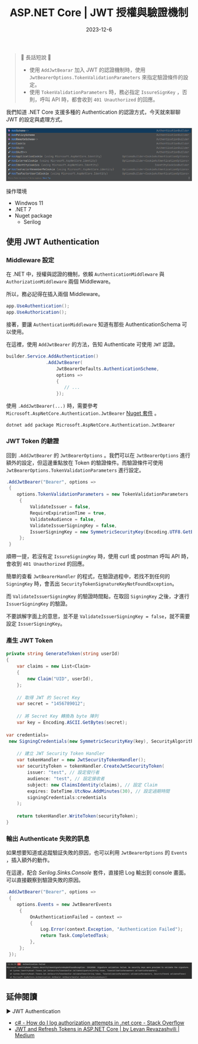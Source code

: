 ﻿---
title: ASP.NET Core | JWT 授權與驗證機制
description: 本文介紹了在 .NET Core 中如何設定及使用 JWT Authentication，包含 Middleware 的設定、JWT Token 的驗證條件設定、產生 JWT Token 的程式、輸出 Authentication 失敗訊息的方式等。
date: 2023-12-6
categories:
  - 軟體開發
tags:
  - Authentication
keywords:
  - cookies
  - authentication
  - jwt
slug: aspnet-core-authenticaiton-jwt
---

> 🔖 長話短說 🔖
>
> - 使用 `AddJwtBearar` 加入 JWT 的認證機制時，使用 `JwtBearerOptions.TokenValidationParameters` 來指定驗證條件的設定。
> - 使用 `TokenValidationParameters` 時，務必指定 `IssureSignKey` ，否則，呼叫 API 時，都會收到 `401 Unauthorized` 的回應。

我們知道 .NET Core 支援多種的 Authentication 的認證方式，今天就來聊聊 JWT 的設定與處理方式。

![.NET 7 預設 AuthenticationBuilder 的相關方法](./images/support-authentication-method.png)

操作環境

- Windwos 11
- .NET 7
- Nuget package
  - Serilog

## 使用 JWT Authentication

### Middleware 設定

在 .NET 中，授權與認證的機制，依賴 `AuthenticationMiddleware` 與 `AuthorizationMiddleware` 兩個 Middleware。

所以，務必記得在插入兩個 Middleware。

```csharp
app.UseAuthentication();
app.UseAuthorication();
```

接著，要讓 `AuthenticationMiddleware` 知道有那些 AuthenticationSchema 可以使用。

在這裡，使用 `AddJwtBearer` 的方法，告知 Authenticate 可使用 `JWT` 認證。

```csharp
builder.Service.AddAuthentication()
               .AddJwtBearer(
                   JwtBearerDefaults.AuthenticationScheme,
                   options =>
                   {
	                  // ...
                   });
```

使用 `.AddJwtBearer(...)` 時，需要參考`Microsoft.AspNetCore.Authentication.JwtBearer` [Nuget 套件](https://www.nuget.org/packages/Microsoft.AspNetCore.Authentication.JwtBearer) 。

```shell
dotnet add package Microsoft.AspNetCore.Authentication.JwtBearer
```

### JWT Token 的驗證

回到 `.AddJwtBearer` 的 `JwtBearerOptions` 。我們可以在 `JwtBearerOptions` 進行額外的設定，但這邊重點放在 Token 的驗證條件。而驗證條件可使用 `JwtBearerOptions.TokenValidationParameters` 進行設定。

```csharp
.AddJwtBearer("Bearer", options =>
 {
	options.TokenValidationParameters = new TokenValidationParameters
     {
         ValidateIssuer = false,
         RequireExpirationTime = true,
         ValidateAudience = false,
         ValidateIssuerSigningKey = false,
         IssuerSigningKey = new SymmetricSecurityKey(Encoding.UTF8.GetBytes("1456789012"))
     };
 }
```

順帶一提，若沒有定 `IssureSigningKey` 時，使用 curl 或 postman 呼叫 API 時，會收到 `401 Unauthorized` 的回應。

簡單的查看 `JwtBearerHandler` 的程式，在驗證過程中，若找不到任何的 `SigningKey` 時，會丟出 `SecurityTokenSignatureKeyNotFoundException`。

而 `ValidateIssuerSigningKey` 的驗證時間點，在取回 `SigningKey` 之後，才進行 `IssuerSigningKey` 的驗證。

不要誤解字面上的意思，並不是 `ValidateIssuerSigningKey = false`，就不需要設定 `IssuerSigningKey`。

### 產生 JWT Token

```csharp
private string GenerateToken(string userId)
{
    var claims = new List<Claim>
    {
        new Claim("UID", userId),
    };

    // 取得 JWT 的 Secret Key
    var secret = "1456789012";

    // 將 Secret Key 轉換為 byte 陣列
    var key = Encoding.ASCII.GetBytes(secret);

var credentials=
 new SigningCredentials(new SymmetricSecurityKey(key), SecurityAlgorithms.HmacSha256Signature);

    // 建立 JWT Security Token Handler
    var tokenHandler = new JwtSecurityTokenHandler();
    var securityToken = tokenHandler.CreateJwtSecurityToken(
        issuer: "test", // 設定發行者
        audience: "test", // 設定接收者
        subject: new ClaimsIdentity(claims), // 設定 Claim
        expires: DateTime.UtcNow.AddMinutes(30), // 設定過期時間
        signingCredentials:credentials
    );

    return tokenHandler.WriteToken(securityToken);
}
```

### 輸出 Authenticate 失敗的訊息

如果想要知道或追蹤驗証失敗的原因，也可以利用 `JwtBearerOptions` 的 `Events` ，插入額外的動作。

在這邊，配合 _Serilog.Sinks.Console_ 套件，直接把 Log 輸出到 console 畫面。可以直接觀察到驗證失敗的原因。

```csharp
.AddJwtBearer("Bearer", options =>
 {
    options.Events = new JwtBearerEvents
     {
         OnAuthenticationFailed = context =>
         {
             Log.Error(context.Exception, "Authentication Failed");
             return Task.CompletedTask;
         },
     };
 });
```

![驗証失敗訊息](./images/authentication-failed.png)

## 延伸閱讀

▶ JWT Authentication

- [c# - How do I log authorization attempts in .net core - Stack Overflow](https://stackoverflow.com/questions/48889771/how-do-i-log-authorization-attempts-in-net-core)
- [JWT and Refresh Tokens in ASP.NET Core | by Levan Revazashvili | Medium](https://medium.com/@levanrevazashvili/jwt-and-refresh-tokens-in-asp-net-core-11a877575147)
